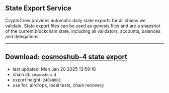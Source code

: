 ## State Export Service
CryptoCrew provides automatic daily state exports for all chains we validate. State export files can be used as genesis files and are a snapshot of the current blockchain state, including all validators, accounts, balances and delegations.

---
**Download: [cosmoshub-4 state export](https://dl-eu2.ccvalidators.com/SERVICE/cosmoshub/cosmoshub-4_export_24048001.json)**
---

- last updated: Mon Jan 20 2025 13:59:18
- chain id: `cosmoshub-4`
- export height: `24048001`
- use for: airdrops, local tests, chain recovery
